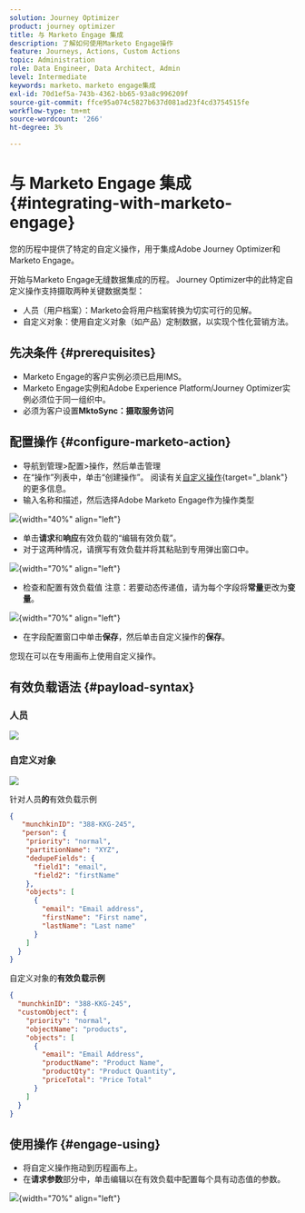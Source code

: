 ```yaml
---
solution: Journey Optimizer
product: journey optimizer
title: 与 Marketo Engage 集成
description: 了解如何使用Marketo Engage操作
feature: Journeys, Actions, Custom Actions
topic: Administration
role: Data Engineer, Data Architect, Admin
level: Intermediate
keywords: marketo、marketo engage集成
exl-id: 70d1ef5a-743b-4362-bb65-93a8c996209f
source-git-commit: ffce95a074c5827b637d081ad23f4cd3754515fe
workflow-type: tm+mt
source-wordcount: '266'
ht-degree: 3%

---
```


# 与 Marketo Engage 集成 {#integrating-with-marketo-engage}

您的历程中提供了特定的自定义操作，用于集成Adobe Journey Optimizer和Marketo Engage。

开始与Marketo Engage无缝数据集成的历程。 Journey Optimizer中的此特定自定义操作支持摄取两种关键数据类型：

* 人员（用户档案）：Marketo会将用户档案转换为切实可行的见解。
* 自定义对象：使用自定义对象（如产品）定制数据，以实现个性化营销方法。

## 先决条件 {#prerequisites}

* Marketo Engage的客户实例必须已启用IMS。
* Marketo Engage实例和Adobe Experience Platform/Journey Optimizer实例必须位于同一组织中。
* 必须为客户设置&#x200B;**MktoSync：摄取服务访问**

## 配置操作 {#configure-marketo-action}

* 导航到管理>配置>操作，然后单击管理
* 在“操作”列表中，单击“创建操作”。 阅读有关[自定义操作](../building-journeys/using-custom-actions.md){target="_blank"}的更多信息。
* 输入名称和描述，然后选择Adobe Marketo Engage作为操作类型

![](assets/engage-customaction-creation.png){width="40%" align="left"}

* 单击&#x200B;**请求**&#x200B;和&#x200B;**响应**&#x200B;有效负载的“编辑有效负载”。
* 对于这两种情况，请撰写有效负载并将其粘贴到专用弹出窗口中。

![](assets/engage-customaction-payload.png){width="70%" align="left"}

* 检查和配置有效负载值
注意：若要动态传递值，请为每个字段将&#x200B;**常量**&#x200B;更改为&#x200B;**变量**。

![](assets/engage-customaction-payload-fields.png){width="70%" align="left"}

* 在字段配置窗口中单击&#x200B;**保存**，然后单击自定义操作的&#x200B;**保存**。

您现在可以在专用画布上使用自定义操作。


## 有效负载语法 {#payload-syntax}

### 人员

![](assets/payload-person.png)

### 自定义对象

![](assets/payload-customobject.png)


针对人员&#x200B;**的**&#x200B;有效负载示例

```json
{
   "munchkinID": "388-KKG-245",  
   "person": {
    "priority": "normal",
    "partitionName": "XYZ",
    "dedupeFields": {
      "field1": "email",
      "field2": "firstName"
    },
    "objects": [
      {
        "email": "Email address",
        "firstName": "First name",
        "lastName": "Last name"
      }
    ]
  }
}
```

自定义对象的&#x200B;**有效负载示例**

```json
{
  "munchkinID": "388-KKG-245", 
  "customObject": {
    "priority": "normal",
    "objectName": "products",
    "objects": [
      {
        "email": "Email Address",
        "productName": "Product Name",
        "productQty": "Product Quantity",
        "priceTotal": "Price Total"
      }
    ]
  }
}
```


## 使用操作 {#engage-using}

* 将自定义操作拖动到历程画布上。
* 在&#x200B;**请求参数**&#x200B;部分中，单击编辑以在有效负载中配置每个具有动态值的参数。

![](assets/engage-use-canvas.png){width="70%" align="left"}
